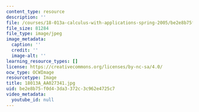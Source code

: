 ```yaml
---
content_type: resource
description: ''
file: /courses/18-013a-calculus-with-applications-spring-2005/be2e8b75f0d43da3372c3c962e4725c7_18013A_AA027341.jpg
file_size: 81284
file_type: image/jpeg
image_metadata:
  caption: ''
  credit: ''
  image-alt: ''
learning_resource_types: []
license: https://creativecommons.org/licenses/by-nc-sa/4.0/
ocw_type: OCWImage
resourcetype: Image
title: 18013A_AA027341.jpg
uid: be2e8b75-f0d4-3da3-372c-3c962e4725c7
video_metadata:
  youtube_id: null
---
```


